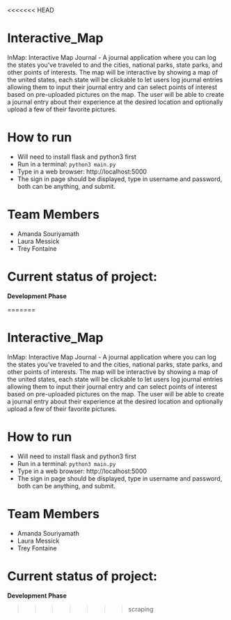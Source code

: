 <<<<<<< HEAD
# Interactive_Map
InMap: Interactive Map Journal - A journal application where you can log the states
you’ve traveled to and the cities, national parks, state parks, and other points of interests.
The map will be interactive by showing a map of the united states, each state will be clickable to let users 
log journal entries allowing them to input their journal entry and can select points of interest based on pre-uploaded pictures on the map.
The user will be able to create a journal entry about their experience at the desired location and optionally upload a few of their favorite pictures.

# How to run
* Will need to install flask and python3 first
* Run in a terminal: ```python3 main.py```
* Type in a web browser: http://localhost:5000
* The sign in page should be displayed, type in username and password, both can be anything, and submit.

# Team Members
* Amanda Souriyamath
* Laura Messick
* Trey Fontaine

# Current status of project:
**Development Phase**


=======
# Interactive_Map
InMap: Interactive Map Journal - A journal application where you can log the states
you’ve traveled to and the cities, national parks, state parks, and other points of interests.
The map will be interactive by showing a map of the united states, each state will be clickable to let users 
log journal entries allowing them to input their journal entry and can select points of interest based on pre-uploaded pictures on the map.
The user will be able to create a journal entry about their experience at the desired location and optionally upload a few of their favorite pictures.

# How to run
* Will need to install flask and python3 first
* Run in a terminal: ```python3 main.py```
* Type in a web browser: http://localhost:5000
* The sign in page should be displayed, type in username and password, both can be anything, and submit.

# Team Members
* Amanda Souriyamath
* Laura Messick
* Trey Fontaine

# Current status of project:
**Development Phase**


>>>>>>> scraping
